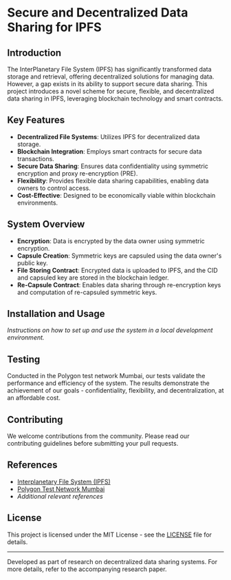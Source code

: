 # Secure and Decentralized Data Sharing for IPFS

## Introduction
The InterPlanetary File System (IPFS) has significantly transformed data storage and retrieval, offering decentralized solutions for managing data. However, a gap exists in its ability to support secure data sharing. This project introduces a novel scheme for secure, flexible, and decentralized data sharing in IPFS, leveraging blockchain technology and smart contracts.

## Key Features
- **Decentralized File Systems**: Utilizes IPFS for decentralized data storage.
- **Blockchain Integration**: Employs smart contracts for secure data transactions.
- **Secure Data Sharing**: Ensures data confidentiality using symmetric encryption and proxy re-encryption (PRE).
- **Flexibility**: Provides flexible data sharing capabilities, enabling data owners to control access.
- **Cost-Effective**: Designed to be economically viable within blockchain environments.

## System Overview
- **Encryption**: Data is encrypted by the data owner using symmetric encryption.
- **Capsule Creation**: Symmetric keys are capsuled using the data owner's public key.
- **File Storing Contract**: Encrypted data is uploaded to IPFS, and the CID and capsuled key are stored in the blockchain ledger.
- **Re-Capsule Contract**: Enables data sharing through re-encryption keys and computation of re-capsuled symmetric keys.

## Installation and Usage
*Instructions on how to set up and use the system in a local development environment.*

## Testing
Conducted in the Polygon test network Mumbai, our tests validate the performance and efficiency of the system. The results demonstrate the achievement of our goals - confidentiality, flexibility, and decentralization, at an affordable cost.

## Contributing
We welcome contributions from the community. Please read our contributing guidelines before submitting your pull requests.

## References
- [Interplanetary File System (IPFS)](https://ipfs.io/)
- [Polygon Test Network Mumbai](https://mumbai.polygonscan.com/)
- *Additional relevant references*

## License

This project is licensed under the MIT License - see the [LICENSE](LICENSE) file for details.

---

Developed as part of research on decentralized data sharing systems. For more details, refer to the accompanying research paper.

